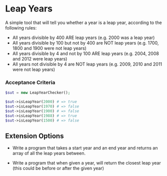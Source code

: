 # Leap Years

A simple tool that will tell you whether a year is a leap year, according to the following rules:

- All years divisible by 400 ARE leap years (e.g. 2000 was a leap year)
- All years divisible by 100 but not by 400 are NOT leap years (e.g. 1700, 1800 and 1900 were not leap years)
- All years divisible by 4 and not by 100 ARE leap years (e.g. 2004, 2008 and 2012 were leap years)
- All years not divisible by 4 are NOT leap years (e.g. 2009, 2010 and 2011 were not leap years)

### Acceptance Criteria

```php
$sut = new LeapYearChecker();

$sut->isLeapYear(2000) # => true
$sut->isLeapYear(1970) # => false
$sut->isLeapYear(1900) # => false
$sut->isLeapYear(1988) # => true
$sut->isLeapYear(1500) # => false
```

## Extension Options

- Write a program that takes a start year and an end year and returns an array of all the leap years between.

- Write a program that when given a year, will return the closest leap year (this could be before or after the given year)
